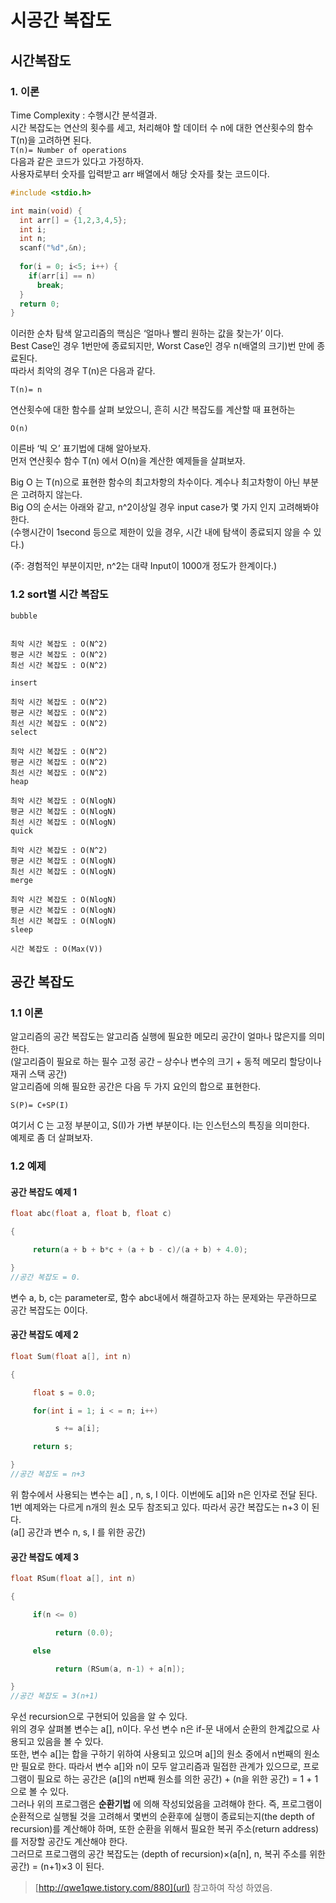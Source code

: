 # 시공간 복잡도
## 시간복잡도
### 1. 이론

Time Complexity : 수행시간 분석결과. <br>
시간 복잡도는 연산의 횟수를 세고, 처리해야 할 데이터 수 n에 대한 연산횟수의 함수 T(n)을 고려하면 된다. <br>
        ```
        T(n)= Number of operations
        ```
        <br>
다음과 같은 코드가 있다고 가정하자. <br>
사용자로부터 숫자를 입력받고 arr 배열에서 해당 숫자를 찾는 코드이다.

```c
#include <stdio.h>

int main(void) {
  int arr[] = {1,2,3,4,5};
  int i;
  int n;
  scanf("%d",&n);
  
  for(i = 0; i<5; i++) {
    if(arr[i] == n)
      break;
  }
  return 0;
}
```

이러한 순차 탐색 알고리즘의 핵심은 ‘얼마나 빨리 원하는 값을 찾는가’ 이다. <br>
Best Case인 경우 1번만에 종료되지만, Worst Case인 경우 n(배열의 크기)번 만에 종료된다. <br>
따라서 최악의 경우 T(n)은 다음과 같다. <br>
```
T(n)= n
```




연산횟수에 대한 함수를 살펴 보았으니, 흔히 시간 복잡도를 계산할 때 표현하는 
```
O(n)
```
이른바 ‘빅 오’ 표기법에 대해 알아보자. <br>
먼저 연산횟수 함수 T(n) 에서 O(n)을 계산한 예제들을 살펴보자. <br>
 
Big O 는 T(n)으로 표현한 함수의 최고차항의 차수이다. 계수나 최고차항이 아닌 부분은 고려하지 않는다.  <br>
Big O의 순서는 아래와 같고, n^2이상일 경우 input case가 몇 가지 인지 고려해봐야 한다. <br>
  (수행시간이 1second 등으로 제한이 있을 경우, 시간 내에 탐색이 종료되지 않을 수 있다.) <br>
 
(주: 경험적인 부분이지만, n^2는 대략 Input이 1000개 정도가 한계이다.) <br>

### 1.2 sort별 시간 복잡도
	bubble
 
 
	최악 시간 복잡도 : O(N^2)
	평균 시간 복잡도 : O(N^2)
	최선 시간 복잡도 : O(N^2)

	insert
 
	최악 시간 복잡도 : O(N^2)
	평균 시간 복잡도 : O(N^2)
	최선 시간 복잡도 : O(N^2)
	select
 
	최악 시간 복잡도 : O(N^2)
	평균 시간 복잡도 : O(N^2)
	최선 시간 복잡도 : O(N^2)
	heap
 
	최악 시간 복잡도 : O(NlogN)
	평균 시간 복잡도 : O(NlogN)
	최선 시간 복잡도 : O(NlogN)
	quick
 
	최악 시간 복잡도 : O(N^2)
	평균 시간 복잡도 : O(NlogN)
	최선 시간 복잡도 : O(NlogN)
	merge

	최악 시간 복잡도 : O(NlogN)
	평균 시간 복잡도 : O(NlogN)
	최선 시간 복잡도 : O(NlogN)
	sleep
 
	시간 복잡도 : O(Max(V))

## 공간 복잡도
### 1.1 이론
알고리즘의 공간 복잡도는 알고리즘 실행에 필요한 메모리 공간이 얼마나 많은지를 의미한다. <br>
(알고리즘이 필요로 하는 필수 고정 공간 – 상수나 변수의 크기 + 동적 메모리 할당이나 재귀 스택 공간) <br>
알고리즘에 의해 필요한 공간은 다음 두 가지 요인의 합으로 표현한다. <br>
```
S(P)= C+SP(I)
```
여기서 C 는 고정 부분이고, S(I)가 가변 부분이다. I는 인스턴스의 특징을 의미한다. <br>
예제로 좀 더 살펴보자. <br>
### 1.2 예제
#### 공간 복잡도 예제 1
```c
float abc(float a, float b, float c)

{

     return(a + b + b*c + (a + b - c)/(a + b) + 4.0);

}
//공간 복잡도 = 0.
```
변수 a, b, c는 parameter로, 함수 abc내에서 해결하고자 하는 문제와는 무관하므로 공간 복잡도는 0이다.  
  
#### 공간 복잡도 예제 2  
```c
float Sum(float a[], int n)

{

     float s = 0.0;

     for(int i = 1; i < = n; i++)

          s += a[i];

     return s;

}
//공간 복잡도 = n+3
```
위 함수에서 사용되는 변수는 a[] , n, s, I 이다. 이번에도 a[]와 n은 인자로 전달 된다.  
1번 예제와는 다르게 n개의 원소 모두 참조되고 있다. 따라서 공간 복잡도는 n+3 이 된다.  
(a[] 공간과 변수 n, s, I 를 위한 공간)  
  
#### 공간 복잡도 예제 3  
```c
float RSum(float a[], int n)

{

     if(n <= 0)

          return (0.0);

     else

          return (RSum(a, n-1) + a[n]);

}
//공간 복잡도 = 3(n+1)
```
우선 recursion으로 구현되어 있음을 알 수 있다. <br> 위의 경우 살펴볼 변수는 a[], n이다. 우선 변수 n은 if-문 내에서 순환의 한계값으로 사용되고 있음을 볼 수 있다. <br> 또한, 변수 a[]는 합을 구하기 위하여 사용되고 있으며 a[]의 원소 중에서 n번째의 원소만 필요로 한다. 따라서 변수 a[]와 n이 모두 알고리즘과 밀접한 관계가 있으므로, 프로그램이 필요로 하는 공간은 (a[]의 n번째 원소를 의한 공간) + (n을 위한 공간) = 1 + 1 으로 볼 수 있다. <br> 그러나 위의 프로그램은 **순환기법** 에 의해 작성되었음을 고려해야 한다. 즉, 프로그램이 순환적으로 실행될 것을 고려해서 몇번의 순환후에 실행이 종료되는지(the depth of recursion)를 계산해야 하며, 또한 순환을 위해서 필요한 복귀 주소(return address)를 저장할 공간도 계산해야 한다. <br> 그러므로 프로그램의 공간 복잡도는 (depth of recursion)×(a[n], n, 복귀 주소를 위한 공간) = (n+1)×3 이 된다.
> [http://qwe1qwe.tistory.com/880](url) 참고하여 작성 하였음.
